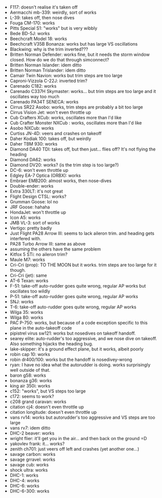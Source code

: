 - F117: doesn't realise it's taken off
- Aermacchi mb-339: weirdly, sort of works
- L-39: takes off, then nose dives
- Fouga CM-170: works
- Pitts Special S1: "works" but is very wibbly
- Bede BD-5J: works
- Beechcraft Model 18: works
- Beechcraft V35B Bonanza: works but has large VS oscillations
- Blackwing: why is the trim inverted???
- Britten Norman Defender: works fine, but it needs the storm window closed. How do we do that through simconnect?
- Britten Norman Islander: idem ditto
- Britten Norman Trislander: idem ditto
- Camair Twin Navion: works but trim steps are too large
- Caproni-Vizzola C-22J: inverted trim?
- Carenado C182: works
- Carenado C337H Skymaster: works... but trim steps are too large and it oscillates way too much
- Carenado PA34T SENECA: works
- Cirrus SR22 Asobo: works, trim steps are probably a bit too large
- Cirrus Vision Jet: won't even throttle up
- Cub Crafters XCub: works, oscillates more than I'd like
- Cub Crafter Monster NXCub : works, oscillates more than I'd like
- Asobo NXCub: works
- Curtiss JN-4D: veers and crashes on takeoff
- Daher Kodiak 100: takes off, but weirdly
- Daher TBM 930: works
- Diamond DA40 TDI: takes off, but then just... flies off? It's not flying the heading
- Diamond DA62: works
- Diamond DV20: works? (is the trim step is too large?)
- DC-6: won't even throttle up
- Edgley EA-7 Optica (ORBX): works
- Embraer EMB200: almost works, then nose-dives
- Double-ender: works
- Extra 330LT: it's not great
- Flight Design CTSL: works?
- Grumman Goose: lol no
- JRF Goose: hahaha
- HondaJet: won't throttle up
- Icon A5: works
- JMB VL-3: sort of works
- Vertigo: pretty badly
- Just Flight PA28 Arrow III: seems to lack aileron trim. and heading gets interfered with.
- PA28 Turbo Arrow III: same as above
- assuming the others have the same problem
- Kitfox 5 STi: no aileron trim?
- Maule M7: works
- Cri-Cri (prop): TO THE MOON but it works. trim steps are too large for it though.
- Cri-Cri (jet): same
- AT-6 Texan: works
- F-51: take-off auto-rudder goes quite wrong, regular AP works but oscillates too wildly
- P-51: take-off auto-rudder goes quite wrong, regular AP works
- SNJ: works
- T-6: take-off auto-rudder goes quite wrong, regular AP works
- Wilga 35: works
- Wilga 80: works
- PAC P-750: works, but because of a code exception specific to this plane in the auto-takeoff code
- pipistrel virus sw121: works but nosedives on takeoff handoff.
- searey elite: auto-rudder's too aggressive, and we nose dive on takeoff. Also something hijacks the heading bug.
- lake-skipper: it's a ground effect plane, but it works, albeit poorly
- robin cap 10: works
- robin dr400/100: works but the handoff is nosedivey-wrong
- ryan: I have no idea what the autorudder is doing. works surprisingly well outside of that.
- baron g58: works
- bonanza g36: works
- king air 350i: works
- c152: "works", but VS steps too large
- c172: seems to work?
- c208 grand caravan: works
- citation cj4: doesn't even throttle up
- citation longitude: doesn't even throttle up
- vans rv14: works but autorudder's too aggressive and VS steps are too large
- vans rv7: idem ditto
- DHC-2 beaver: works
- wright flier: it'll get you in the air... and then back on the ground =D
- yakovlev frank: it... works?
- zenith ch701: just veers off left and crashes (yet another one...)
- savage carbon: works
- savage grravel: works
- savage cub: works
- shock ultra: works
- DHC-1: works
- DHC-4: works
- DHC-6: works
- DHC-6-300: works

